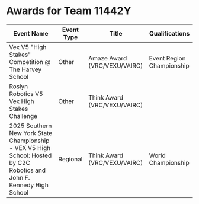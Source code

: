 # Awards for Team 11442Y

| Event Name | Event Type | Title | Qualifications |
|------------|------------|-------|----------------|
| Vex V5 "High Stakes" Competition @ The Harvey School | Other | Amaze Award (VRC/VEXU/VAIRC) | Event Region Championship |
| Roslyn Robotics V5 Vex High Stakes Challenge | Other | Think Award (VRC/VEXU/VAIRC) |  |
| 2025 Southern New York State Championship - VEX V5 High School: Hosted by C2C Robotics and John F. Kennedy High School | Regional | Think Award (VRC/VEXU/VAIRC) | World Championship |
